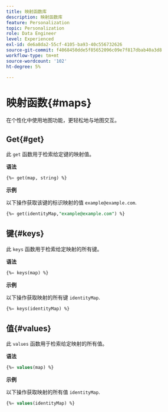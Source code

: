 ```yaml
---
title: 映射函数库
description: 映射函数库
feature: Personalization
topic: Personalization
role: Data Engineer
level: Experienced
exl-id: de6a8da2-55cf-4105-ba93-40c556732626
source-git-commit: f4068450dde5f85652096c09e7f817dbab40a3d8
workflow-type: tm+mt
source-wordcount: '102'
ht-degree: 5%

---
```


# 映射函数{#maps}

在个性化中使用地图功能，更轻松地与地图交互。

## Get{#get}

此 `get` 函数用于检索给定键的映射值。

**语法**

```sql
{%= get(map, string) %}
```

**示例**

以下操作获取该键的标识映射的值 `example@example.com`.

```sql
{%= get(identityMap,"example@example.com") %}
```

## 键{#keys}

此 `keys` 函数用于检索给定映射的所有键。

**语法**

```sql
{%= keys(map) %}
```

**示例**

以下操作获取映射的所有键 `identityMap`.

```sql
{%= keys(identityMap) %}
```

## 值{#values}

此 `values` 函数用于检索给定映射的所有值。

**语法**

```sql
{%= values(map) %}
```

**示例**

以下操作获取映射的所有值 `identityMap`.

```sql
{%= values(identityMap) %}
```
